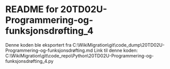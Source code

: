 # README for 20TD02U-Programmering-og-funksjonsdrøfting_4
Denne koden ble eksportert fra C:\WikiMigration\git\code_dump\20TD02U-Programmering-og-funksjonsdrøfting.md
Link til denne koden: C:\WikiMigration\git\code_repo\Python\20TD02U-Programmering-og-funksjonsdrøfting_4.py
